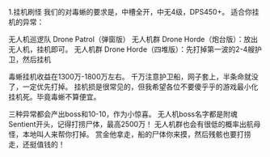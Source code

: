 1.挂机刷怪
我们的对毒蜥的要求是，中槽全开，中无4级，DPS450+。
适合你挂机的异常：

无人机巡逻队 Drone Patrol（弹窗版）
无人机群 Drone Horde（炮台版）：放出无人机，挂机即可。
无人机群 Drone Horde（四堆版）：先打掉第一波的2-4艘护卫，然后挂机

毒蜥挂机收益在1300万-1800万左右。
千万注意护卫船，网子套上，半条命就没了，一定优先打掉。
挂机损是很常见的，但我希望各位不要傻乎乎的游戏最小化挂机死。毕竟毒蜥不算便宜。

三种异常都会产出boss和10-10，作为小惊喜。
无人机boss名字都是附魂Sentient开头，记得打捞尸体，最高2500万！
无人机群也会有很低的概率出航母怪，本地叫人来帮你打掉。
赏金他拿走，船的尸体你来摸，然后残骸也要打捞走，还挺值钱的！